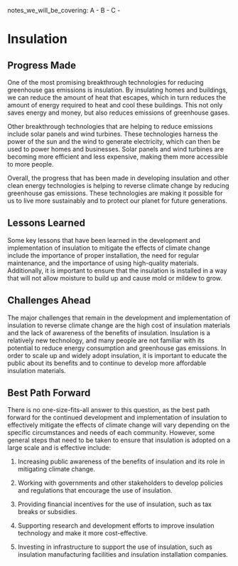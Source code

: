 notes_we_will_be_covering:
A -
B -
C -

# Insulation

## Progress Made

One of the most promising breakthrough technologies for reducing greenhouse gas emissions is insulation. By insulating homes and buildings, we can reduce the amount of heat that escapes, which in turn reduces the amount of energy required to heat and cool these buildings. This not only saves energy and money, but also reduces emissions of greenhouse gases.

Other breakthrough technologies that are helping to reduce emissions include solar panels and wind turbines. These technologies harness the power of the sun and the wind to generate electricity, which can then be used to power homes and businesses. Solar panels and wind turbines are becoming more efficient and less expensive, making them more accessible to more people.

Overall, the progress that has been made in developing insulation and other clean energy technologies is helping to reverse climate change by reducing greenhouse gas emissions. These technologies are making it possible for us to live more sustainably and to protect our planet for future generations.

## Lessons Learned

Some key lessons that have been learned in the development and implementation of insulation to mitigate the effects of climate change include the importance of proper installation, the need for regular maintenance, and the importance of using high-quality materials. Additionally, it is important to ensure that the insulation is installed in a way that will not allow moisture to build up and cause mold or mildew to grow.

## Challenges Ahead

The major challenges that remain in the development and implementation of insulation to reverse climate change are the high cost of insulation materials and the lack of awareness of the benefits of insulation. Insulation is a relatively new technology, and many people are not familiar with its potential to reduce energy consumption and greenhouse gas emissions. In order to scale up and widely adopt insulation, it is important to educate the public about its benefits and to continue to develop more affordable insulation materials.

## Best Path Forward

There is no one-size-fits-all answer to this question, as the best path forward for the continued development and implementation of insulation to effectively mitigate the effects of climate change will vary depending on the specific circumstances and needs of each community. However, some general steps that need to be taken to ensure that insulation is adopted on a large scale and is effective include:

1. Increasing public awareness of the benefits of insulation and its role in mitigating climate change.

2. Working with governments and other stakeholders to develop policies and regulations that encourage the use of insulation.

3. Providing financial incentives for the use of insulation, such as tax breaks or subsidies.

4. Supporting research and development efforts to improve insulation technology and make it more cost-effective.

5. Investing in infrastructure to support the use of insulation, such as insulation manufacturing facilities and insulation installation companies.
